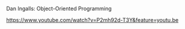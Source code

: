 Dan Ingalls: Object-Oriented Programming

https://www.youtube.com/watch?v=P2mh92d-T3Y&feature=youtu.be
